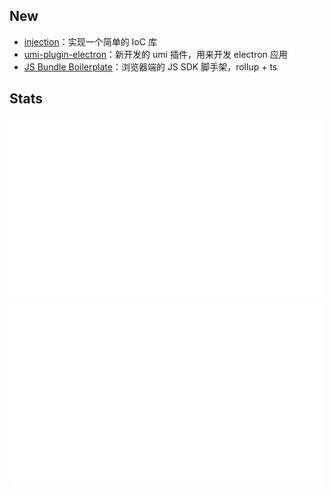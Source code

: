 ## New

- [injection](https://github.com/tvrcgo/injection)：实现一个简单的 IoC 库
- [umi-plugin-electron](https://github.com/tvrcgo/umi-plugin-electron)：新开发的 umi 插件，用来开发 electron 应用
- [JS Bundle Boilerplate](https://github.com/tvrcgo/create/tree/master/packages/jsbundle-umd-ts/content)：浏览器端的 JS SDK 脚手架，rollup + ts

## Stats

![](https://raw.githubusercontent.com/tvrcgo/github-stats/master/generated/overview.svg#gh-light-mode-only)
![](https://raw.githubusercontent.com/tvrcgo/github-stats/master/generated/languages.svg#gh-light-mode-only)
